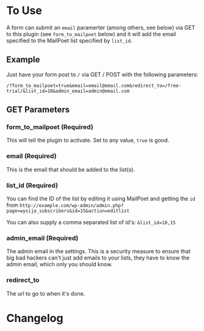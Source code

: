 # To Use

A form can submit an `email` paramerter (among others, see below) 
via GET to this plugin (see `form_to_mailpoet` below) and it will add 
the email specified to the MailPoet list specified by `list_id`.

## Example

Just have your form post to `/` via GET / POST with the following parameters:

	/?form_to_mailpoet=true&email=email@email.com&redirect_to=/free-trial/&list_id=10&admin_email=admin@email.com

## GET Parameters

### form_to_mailpoet (Required)

This will tell the plugin to activate. Set to any value, `true` is good.

### email (Required)

This is the email that should be added to the list(s).

### list_id (Required)

You can find the ID of the list by editing it using MailPoet and getting
the `id` from `http://example.com/wp-admin/admin.php?page=wysija_subscribers&id=15&action=editlist`

You can also supply a comma separated list of id's: `&list_id=10,15`

### admin_email (Required)

The admin email in the settings. This is a security measure to ensure that 
big bad hackers can't just add emails to your lists, they have to know the 
admin email, which only you should know.

### redirect_to

The url to go to when it's done.

# Changelog
